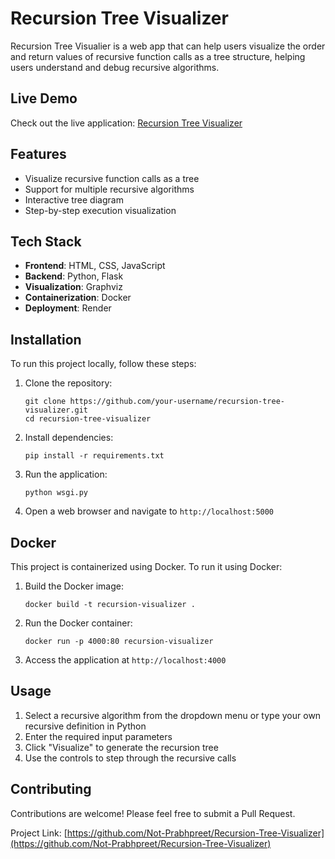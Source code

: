 # Recursion Tree Visualizer

Recursion Tree Visualier is a web app that can help users visualize the order and return values of recursive function calls as a tree structure, helping users understand and debug recursive algorithms.

## Live Demo

Check out the live application: [Recursion Tree Visualizer](https://recursion-tree-visualizer.onrender.com/)

## Features

- Visualize recursive function calls as a tree
- Support for multiple recursive algorithms
- Interactive tree diagram
- Step-by-step execution visualization

## Tech Stack

- **Frontend**: HTML, CSS, JavaScript
- **Backend**: Python, Flask
- **Visualization**: Graphviz
- **Containerization**: Docker
- **Deployment**: Render

## Installation

To run this project locally, follow these steps:

1. Clone the repository:
   ```
   git clone https://github.com/your-username/recursion-tree-visualizer.git
   cd recursion-tree-visualizer
   ```

2. Install dependencies:
   ```
   pip install -r requirements.txt
   ```

3. Run the application:
   ```
   python wsgi.py
   ```

4. Open a web browser and navigate to `http://localhost:5000`

## Docker

This project is containerized using Docker. To run it using Docker:

1. Build the Docker image:
   ```
   docker build -t recursion-visualizer .
   ```

2. Run the Docker container:
   ```
   docker run -p 4000:80 recursion-visualizer
   ```

3. Access the application at `http://localhost:4000`

## Usage

1. Select a recursive algorithm from the dropdown menu or type your own recursive definition in Python
2. Enter the required input parameters
3. Click "Visualize" to generate the recursion tree
4. Use the controls to step through the recursive calls

## Contributing

Contributions are welcome! Please feel free to submit a Pull Request.


Project Link: [https://github.com/Not-Prabhpreet/Recursion-Tree-Visualizer](https://github.com/Not-Prabhpreet/Recursion-Tree-Visualizer)
